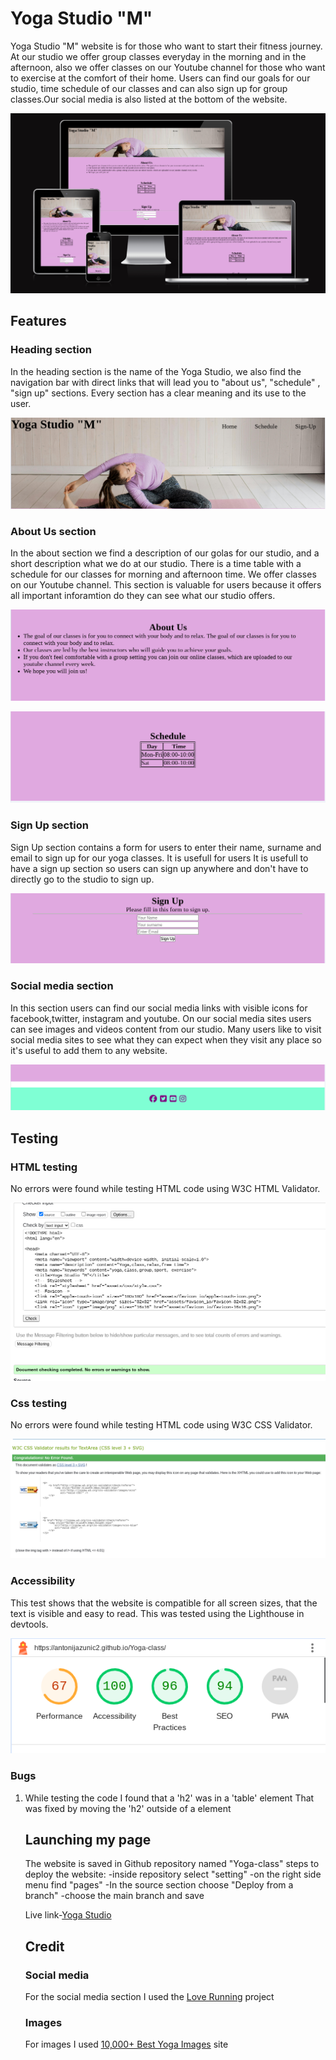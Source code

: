 # Yoga Studio "M"




Yoga Studio "M" website is for those who want to start their fitness  journey.
At our studio we offer group classes everyday in the morning and in the afternoon, also we offer classes on our Youtube channel for those who  want to exercise at the comfort of their home.
Users can find our goals for our studio, time schedule of our classes and can also sign up for group classes.Our social media is also listed at the bottom of the website.


![preview](documentation/screenshots/amiresponsive.png)


## Features


### Heading section
In the heading section is the name of the Yoga Studio, we also find the navigation bar with direct links that will lead you to "about us", "schedule" , "sign up" sections.
Every section has a clear meaning and its use to the user.


![Heading](documentation/screenshots/header.png)


### About Us section
In the about section we find a description of our golas for our studio, and a short description what we do at our studio.
There is a time table with a schedule for our classes for morning and afternoon time.
We offer classes on our Youtube channel.
This section is valuable for users because it offers all important inforamtion do they can see what our studio offers.


![about-us](documentation/screenshots/aboutus.png)


![schedule](documentation/screenshots/schedule.png)


### Sign Up section
Sign Up section contains a form for users to enter their name, surname and email to sign up for our yoga classes.
It is usefull for users
It is usefull to have a sign up section so users can sign up anywhere and don't have to directly go to the studio to sign up.


![sign-up](documentation/screenshots/signup.png)


### Social media section
In this section users can find our social media links with visible icons for facebook,twitter, instagram and youtube.
On our social media sites users can see images and videos content from our studio.
Many users like to visit social media sites to see what they can expect when they visit any place so it's useful to add them to any website.


![Social-Media](documentation/screenshots/footer.png)


## Testing


### HTML testing
No errors were found while testing HTML code using W3C HTML Validator.


![HTML-testing](documentation/screenshots/html.png)


### Css testing
No errors were found while testing HTML code using W3C CSS Validator.


![CSS-testing](documentation/screenshots/css.png)


### Accessibility


This test shows that the website is compatible for all screen sizes, that the text is visible and easy to read.
This was tested using the Lighthouse in devtools.


![accessibility-test](documentation/screenshots/accesebility.png)


### Bugs


1. While testing the code I found that a 'h2' was in a 'table' element
That was fixed by moving the 'h2' outside of a <table> element


## Launching my page
The website is saved in Github repository named "Yoga-class"
steps to deploy the website: -inside repository select "setting"
                            -on the right side menu find "pages"
                            -In the source section choose "Deploy from a branch"
                            -choose the main branch and save


Live link-[Yoga Studio](https://antonijazunic2.github.io/Yoga-class/)




## Credit
### Social media
For the social media section I used the [Love Running](https://antonijazunic2.github.io/running-project/) project
### Images
For images I used [10,000+ Best Yoga Images](https://www.pexels.com/search/yoga/) site
